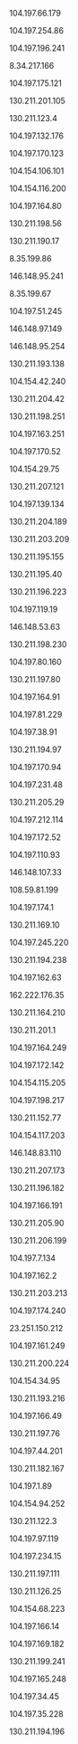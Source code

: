 104.197.66.179

104.197.254.86

104.197.196.241

8.34.217.166

104.197.175.121

130.211.201.105

130.211.123.4

104.197.132.176

104.197.170.123

104.154.106.101

104.154.116.200

104.197.164.80

130.211.198.56

130.211.190.17

8.35.199.86

146.148.95.241

8.35.199.67

104.197.51.245

146.148.97.149

146.148.95.254

130.211.193.138

104.154.42.240

130.211.204.42

130.211.198.251

104.197.163.251

104.197.170.52

104.154.29.75

130.211.207.121

104.197.139.134

130.211.204.189

130.211.203.209

130.211.195.155

130.211.195.40

130.211.196.223

104.197.119.19

146.148.53.63

130.211.198.230

104.197.80.160

130.211.197.80

104.197.164.91

104.197.81.229

104.197.38.91

130.211.194.97

104.197.170.94

104.197.231.48

130.211.205.29

104.197.212.114

104.197.172.52

104.197.110.93

146.148.107.33

108.59.81.199

104.197.174.1

130.211.169.10

104.197.245.220

130.211.194.238

104.197.162.63

162.222.176.35

130.211.164.210

130.211.201.1

104.197.164.249

104.197.172.142

104.154.115.205

104.197.198.217

130.211.152.77

104.154.117.203

146.148.83.110

130.211.207.173

130.211.196.182

104.197.166.191

130.211.205.90

130.211.206.199

104.197.7.134

104.197.162.2

130.211.203.213

104.197.174.240

23.251.150.212

104.197.161.249

130.211.200.224

104.154.34.95

130.211.193.216

104.197.166.49

130.211.197.76

104.197.44.201

130.211.182.167

104.197.1.89

104.154.94.252

130.211.122.3

104.197.97.119

104.197.234.15

130.211.197.111

130.211.126.25

104.154.68.223

104.197.166.14

104.197.169.182

130.211.199.241

104.197.165.248

104.197.34.45

104.197.35.228

130.211.194.196
